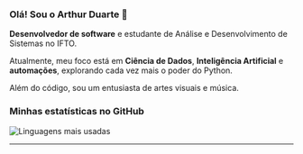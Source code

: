 ### Olá! Sou o Arthur Duarte 👋

**Desenvolvedor de software** e estudante de Análise e Desenvolvimento de Sistemas no IFTO.

Atualmente, meu foco está em **Ciência de Dados**, **Inteligência Artificial** e **automações**, explorando cada vez mais o poder do Python.

Além do código, sou um entusiasta de artes visuais e música.

### Minhas estatísticas no GitHub

![Linguagens mais usadas](https://github-readme-stats.vercel.app/api/top-langs/?username=DCArthur&layout=compact&theme=radical)

---
